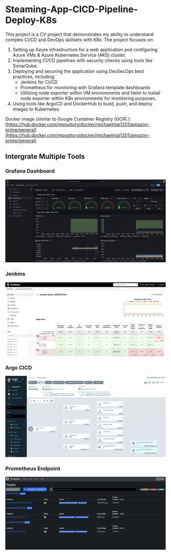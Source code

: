 # Steaming-App-CICD-Pipeline-Deploy-K8s

This project is a CV project that demonstrates my ability to understand complex CI/CD and DevOps skillsets with K8s. The project focuses on:

1. Setting up Azure infrastructure for a web application and configuring Azure VMs & Azure Kubernetes Service (AKS) cluster.
2. Implementing CI/CD pipelines with security checks using tools like SonarQube.
3. Deploying and securing the application using DevSecOps best practices, including:
   - Jenkins for CI/CD
   - Prometheus for monitoring with Grafana template dashboards
   - Utilizing node exporter within VM environments and Helm to install node exporter within K8s environments for monitoring purposes.
4. Using tools like ArgoCD and DockerHub to build, push, and deploy images to Kubernetes.

Docker image (similar to Google Container Registry (GCR).): [https://hub.docker.com/repository/docker/michaelmai1201/amazon-prime/general](https://hub.docker.com/repository/docker/michaelmai1201/amazon-prime/general)

## Intergrate Multiple Tools

### Grafana Dashboard
![Grafana](https://github.com/michaelearncoding/Steaming-App-CICD-Pipeline-Deploy-K8s/blob/main/assect/Grafana_Dashboard.png?raw=true)

### Jenkins
![Jenkins](https://github.com/michaelearncoding/Steaming-App-CICD-Pipeline-Deploy-K8s/blob/main/assect/Jenkins_Workflow.png?raw=true)

### Argo CICD
![Argo CICD](https://github.com/michaelearncoding/Steaming-App-CICD-Pipeline-Deploy-K8s/blob/main/assect/ArgoCICD_Deployment_Workflow.png?raw=true)

### Prometheus Endpoint
![Prometheus Endpoint](https://github.com/michaelearncoding/Steaming-App-CICD-Pipeline-Deploy-K8s/blob/main/assect/Prometheus_Endpoint.png?raw=true)

